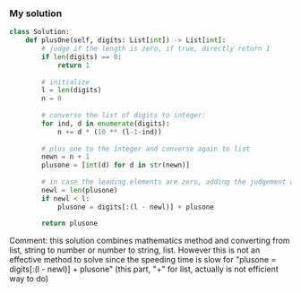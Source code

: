 ### My solution
```Python
class Solution:
    def plusOne(self, digits: List[int]) -> List[int]:
        # judge if the length is zero, if true, directly return 1
        if len(digits) == 0:
            return 1
        
        # initialize 
        l = len(digits)
        n = 0
        
        # converse the list of digits to integer:
        for ind, d in enumerate(digits):
            n += d * (10 ** (l-1-ind))
        
        # plus one to the integer and converse again to list
        newn = n + 1
        plusone = [int(d) for d in str(newn)]
        
        # in case the leading elements are zero, adding the judgement and completion
        newl = len(plusone)
        if newl < l:
            plusone = digits[:(l - newl)] + plusone
        
        return plusone
```

Comment: this solution combines mathematics method and converting from list, string to number or number to string, list. However this is not an effective method to solve since
the speeding time is slow for "plusone = digits[:(l - newl)] + plusone" (this part, "+" for list, actually is not efficient way to do)
